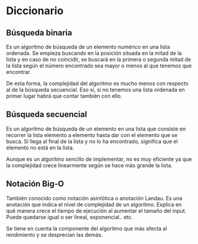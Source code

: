 # Diccionario

## Búsqueda binaria

Es un algoritmo de búsqueda de un elemento numérico en una lista ordenada.
Se empieza buscando en la posición situada en la mitad de la lista y en caso de no coincidir, se buscará en la primera o segunda mitad
de la lista según el número encontrado sea mayor o menos al que tenemos que encontrar.

De esta forma, la complejidad del algoritmo es mucho menos con respecto al de la búsqueda secuencial. Eso sí, si no tenemos una lista ordenada en primer lugar
habrá que contar también con ello.

## Búsqueda secuencial

Es un algoritmo de búsqueda de un elemento en una lista que consiste en recorrer la lista elemento a elemento hasta dar con el elemento que se busca. 
Si llega al final de la lista y no lo ha encontrado, significa que el elemento no está en la lista.

Aunque es un algoritmo sencillo de implementar, no es muy eficiente ya que la complejidad crece linearmente según se hace más grande la lista.

## Notación Big-O

También conocido como notación asintótica o anotación Landau.
Es una anotación que indica el nivel de complejidad de un algoritmo. Explica en qué manera crece el tiempo de ejecución al aumentar el tamaño del input. Puede quedarse igual o ser lineal, exponencial.. etc.

Se tiene en cuenta la componente del algoritmo que más afecta al rendimiento y se desprecian las demás.






